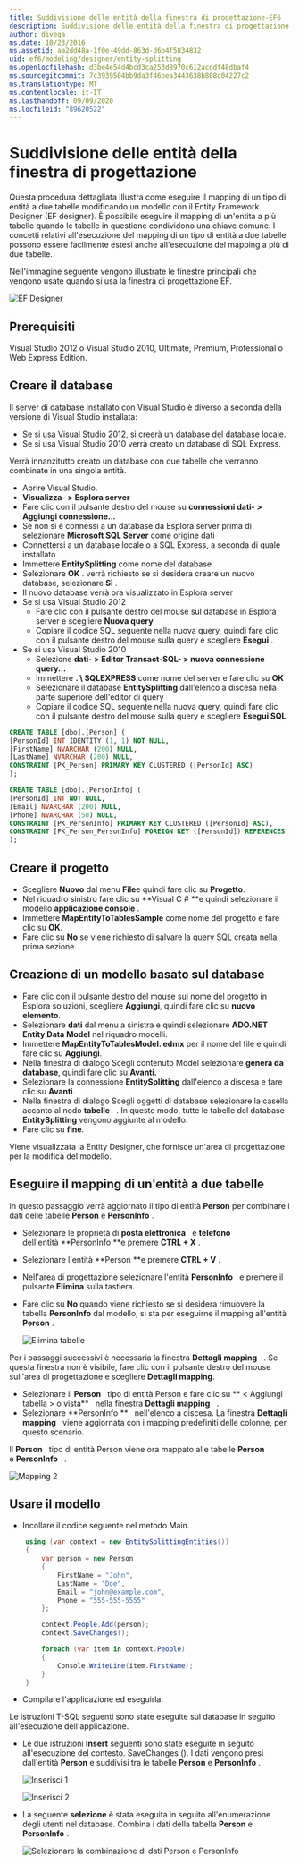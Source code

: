 ```yaml
---
title: Suddivisione delle entità della finestra di progettazione-EF6
description: Suddivisione delle entità della finestra di progettazione in Entity Framework 6
author: divega
ms.date: 10/23/2016
ms.assetid: aa2dd48a-1f0e-49dd-863d-d6b4f5834832
uid: ef6/modeling/designer/entity-splitting
ms.openlocfilehash: d3be4e54d4bcd3ca253d8970c612acddf48dbaf4
ms.sourcegitcommit: 7c3939504bb9da3f46bea3443638b808c04227c2
ms.translationtype: MT
ms.contentlocale: it-IT
ms.lasthandoff: 09/09/2020
ms.locfileid: "89620522"
---
```

# <a name="designer-entity-splitting"></a>Suddivisione delle entità della finestra di progettazione
Questa procedura dettagliata illustra come eseguire il mapping di un tipo di entità a due tabelle modificando un modello con il Entity Framework Designer (EF designer). È possibile eseguire il mapping di un'entità a più tabelle quando le tabelle in questione condividono una chiave comune. I concetti relativi all'esecuzione del mapping di un tipo di entità a due tabelle possono essere facilmente estesi anche all'esecuzione del mapping a più di due tabelle.

Nell'immagine seguente vengono illustrate le finestre principali che vengono usate quando si usa la finestra di progettazione EF.

![EF Designer](~/ef6/media/efdesigner.png)

## <a name="prerequisites"></a>Prerequisiti

Visual Studio 2012 o Visual Studio 2010, Ultimate, Premium, Professional o Web Express Edition.

## <a name="create-the-database"></a>Creare il database

Il server di database installato con Visual Studio è diverso a seconda della versione di Visual Studio installata:

-   Se si usa Visual Studio 2012, si creerà un database del database locale.
-   Se si usa Visual Studio 2010 verrà creato un database di SQL Express.

Verrà innanzitutto creato un database con due tabelle che verranno combinate in una singola entità.

-   Aprire Visual Studio.
-   **Visualizza- &gt; Esplora server**
-   Fare clic con il pulsante destro del mouse su **connessioni dati- &gt; Aggiungi connessione...**
-   Se non si è connessi a un database da Esplora server prima di selezionare **Microsoft SQL Server** come origine dati
-   Connettersi a un database locale o a SQL Express, a seconda di quale installato
-   Immettere **EntitySplitting** come nome del database
-   Selezionare **OK** . verrà richiesto se si desidera creare un nuovo database, selezionare **Sì** .
-   Il nuovo database verrà ora visualizzato in Esplora server
-   Se si usa Visual Studio 2012
    -   Fare clic con il pulsante destro del mouse sul database in Esplora server e scegliere **Nuova query**
    -   Copiare il codice SQL seguente nella nuova query, quindi fare clic con il pulsante destro del mouse sulla query e scegliere **Esegui** .
-   Se si usa Visual Studio 2010
    -   Selezione **dati- &gt; Editor Transact-SQL- &gt; nuova connessione query...**
    -   Immettere **. \\ SQLEXPRESS** come nome del server e fare clic su **OK**
    -   Selezionare il database **EntitySplitting** dall'elenco a discesa nella parte superiore dell'editor di query
    -   Copiare il codice SQL seguente nella nuova query, quindi fare clic con il pulsante destro del mouse sulla query e scegliere **Esegui SQL**

``` SQL
CREATE TABLE [dbo].[Person] (
[PersonId] INT IDENTITY (1, 1) NOT NULL,
[FirstName] NVARCHAR (200) NULL,
[LastName] NVARCHAR (200) NULL,
CONSTRAINT [PK_Person] PRIMARY KEY CLUSTERED ([PersonId] ASC)
);

CREATE TABLE [dbo].[PersonInfo] (
[PersonId] INT NOT NULL,
[Email] NVARCHAR (200) NULL,
[Phone] NVARCHAR (50) NULL,
CONSTRAINT [PK_PersonInfo] PRIMARY KEY CLUSTERED ([PersonId] ASC),
CONSTRAINT [FK_Person_PersonInfo] FOREIGN KEY ([PersonId]) REFERENCES [dbo].[Person] ([PersonId]) ON DELETE CASCADE
);
```

## <a name="create-the-project"></a>Creare il progetto

-   Scegliere **Nuovo** dal menu **File**e quindi fare clic su **Progetto**.
-   Nel riquadro sinistro fare clic su **Visual C \# **e quindi selezionare il modello **applicazione console** .
-   Immettere **MapEntityToTablesSample** come nome del progetto e fare clic su **OK**.
-   Fare clic su **No** se viene richiesto di salvare la query SQL creata nella prima sezione.

## <a name="create-a-model-based-on-the-database"></a>Creazione di un modello basato sul database

-   Fare clic con il pulsante destro del mouse sul nome del progetto in Esplora soluzioni, scegliere **Aggiungi**, quindi fare clic su **nuovo elemento**.
-   Selezionare **dati** dal menu a sinistra e quindi selezionare **ADO.NET Entity Data Model** nel riquadro modelli.
-   Immettere **MapEntityToTablesModel. edmx** per il nome del file e quindi fare clic su **Aggiungi**.
-   Nella finestra di dialogo Scegli contenuto Model selezionare **genera da database**, quindi fare clic su **Avanti.**
-   Selezionare la connessione **EntitySplitting** dall'elenco a discesa e fare clic su **Avanti**.
-   Nella finestra di dialogo Scegli oggetti di database selezionare la casella accanto al nodo **tabelle**   .
    In questo modo, tutte le tabelle del database **EntitySplitting** vengono aggiunte al modello.
-   Fare clic su **fine**.

Viene visualizzata la Entity Designer, che fornisce un'area di progettazione per la modifica del modello.

## <a name="map-an-entity-to-two-tables"></a>Eseguire il mapping di un'entità a due tabelle

In questo passaggio verrà aggiornato il tipo di entità **Person** per combinare i dati delle tabelle **Person** e **PersonInfo** .

-   Selezionare le proprietà di **posta elettronica**   e **telefono** dell'entità **PersonInfo **e premere **CTRL + X** .
-   Selezionare l'entità **Person **e premere **CTRL + V** .
-   Nell'area di progettazione selezionare l'entità **PersonInfo**   e premere il pulsante **Elimina** sulla tastiera.
-   Fare clic su **No** quando viene richiesto se si desidera rimuovere la tabella **PersonInfo** dal modello, si sta per eseguirne il mapping all'entità **Person** .

    ![Elimina tabelle](~/ef6/media/deletetables.png)

Per i passaggi successivi è necessaria la finestra **Dettagli mapping**   . Se questa finestra non è visibile, fare clic con il pulsante destro del mouse sull'area di progettazione e scegliere **Dettagli mapping**.

-   Selezionare il **Person**   tipo di entità Person e fare clic su ** &lt; Aggiungi tabella &gt; o vista**   nella finestra **Dettagli mapping**   .
-   Selezionare **PersonInfo **   nell'elenco a discesa.
    La finestra **Dettagli mapping**   viene aggiornata con i mapping predefiniti delle colonne, per questo scenario.

Il **Person**   tipo di entità Person viene ora mappato alle tabelle **Person**   e **PersonInfo**   .

![Mapping 2](~/ef6/media/mapping2.png)

## <a name="use-the-model"></a>Usare il modello

-   Incollare il codice seguente nel metodo Main.

``` csharp
    using (var context = new EntitySplittingEntities())
    {
        var person = new Person
        {
            FirstName = "John",
            LastName = "Doe",
            Email = "john@example.com",
            Phone = "555-555-5555"
        };

        context.People.Add(person);
        context.SaveChanges();

        foreach (var item in context.People)
        {
            Console.WriteLine(item.FirstName);
        }
    }
```

-   Compilare l'applicazione ed eseguirla.

Le istruzioni T-SQL seguenti sono state eseguite sul database in seguito all'esecuzione dell'applicazione. 

-   Le due istruzioni **Insert** seguenti sono state eseguite in seguito all'esecuzione del contesto. SaveChanges (). I dati vengono presi dall'entità **Person** e suddivisi tra le tabelle **Person** e **PersonInfo** .

    ![Inserisci 1](~/ef6/media/insert1.png)

    ![Inserisci 2](~/ef6/media/insert2.png)
-   La seguente **selezione** è stata eseguita in seguito all'enumerazione degli utenti nel database. Combina i dati della tabella **Person** e **PersonInfo** .

    ![Selezionare la combinazione di dati Person e PersonInfo](~/ef6/media/select.png)
